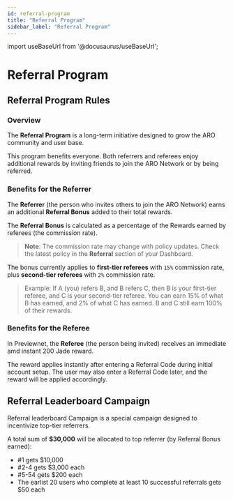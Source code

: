 ```yaml
---
id: referral-program
title: "Referral Program"
sidebar_label: "Referral Program"
---
```

import useBaseUrl from '@docusaurus/useBaseUrl';

# Referral Program

## Referral Program Rules

### Overview

The **Referral Program** is a long-term initiative designed to grow the ARO community and user base.

This program benefits everyone. Both referrers and referees enjoy additional rewards by inviting friends to join the ARO Network or by being referred.

### Benefits for the Referrer

The **Referrer** (the person who invites others to join the ARO Network) earns an additional **Referral Bonus** added to their total rewards.

The **Referral Bonus** is calculated as a percentage of the Rewards earned by referees (the commission rate). 

> **Note**: The commission rate may change with policy updates. Check the latest policy in the **Referral** section of your Dashboard.

The bonus currently applies to **first-tier referees** with `15%` commission rate, plus **second-tier referees** with `2%` commission rate. 

>Example: If A (you) refers B, and B refers C, then B is your first-tier referee, and C is your second-tier referee. You can earn 15% of what B has earned, and 2% of what C has earned. B and C still earn 100% of their rewards. 

### Benefits for the Referee

In Previewnet, the **Referee** (the person being invited) receives an immediate amd instant 200 Jade reward. 

The reward applies instantly after entering a Referral Code during initial account setup. The user may also enter a Referral Code later, and the reward will be applied accordingly.

## Referral Leaderboard Campaign

Referral leaderboard Campaign is a special campaign designed to incentivize top-tier referrers. 

A total sum of **$30,000** will be allocated to top referrer (by Referral Bonus earned):

- #1 gets $10,000 
- #2-4 gets $3,000 each
- #5-54 gets $200 each
- The earlist 20 users who complete at least 10 successful referrals gets $50 each
